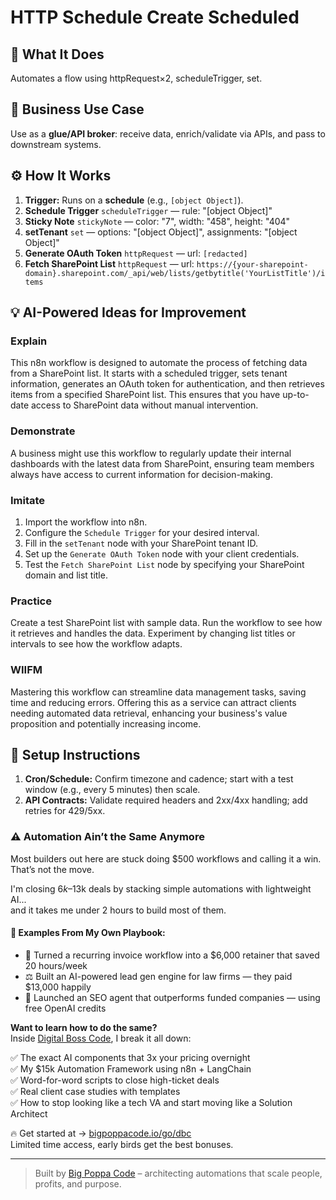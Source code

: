 # HTTP Schedule Create Scheduled
  ## 🚀 What It Does
  Automates a flow using httpRequest×2, scheduleTrigger, set.
  
  ## 💼 Business Use Case
  Use as a **glue/API broker**: receive data, enrich/validate via APIs, and pass to downstream systems.
  
  ## ⚙️ How It Works
  1. **Trigger:** Runs on a **schedule** (e.g., `[object Object]`).
  2. **Schedule Trigger** `scheduleTrigger` — rule: "[object Object]"
3. **Sticky Note** `stickyNote` — color: "7", width: "458", height: "404"
4. **setTenant** `set` — options: "[object Object]", assignments: "[object Object]"
5. **Generate OAuth Token** `httpRequest` — url: `[redacted]`
6. **Fetch SharePoint List** `httpRequest` — url: `https://{your-sharepoint-domain}.sharepoint.com/_api/web/lists/getbytitle('YourListTitle')/items`
  
  ## 💡 AI-Powered Ideas for Improvement
  ### Explain
This n8n workflow is designed to automate the process of fetching data from a SharePoint list. It starts with a scheduled trigger, sets tenant information, generates an OAuth token for authentication, and then retrieves items from a specified SharePoint list. This ensures that you have up-to-date access to SharePoint data without manual intervention.

### Demonstrate
A business might use this workflow to regularly update their internal dashboards with the latest data from SharePoint, ensuring team members always have access to current information for decision-making.

### Imitate
1. Import the workflow into n8n.
2. Configure the `Schedule Trigger` for your desired interval.
3. Fill in the `setTenant` node with your SharePoint tenant ID.
4. Set up the `Generate OAuth Token` node with your client credentials.
5. Test the `Fetch SharePoint List` node by specifying your SharePoint domain and list title.

### Practice
Create a test SharePoint list with sample data. Run the workflow to see how it retrieves and handles the data. Experiment by changing list titles or intervals to see how the workflow adapts.

### WIIFM
Mastering this workflow can streamline data management tasks, saving time and reducing errors. Offering this as a service can attract clients needing automated data retrieval, enhancing your business's value proposition and potentially increasing income.
  
  ## 🔧 Setup Instructions
  1. **Cron/Schedule:** Confirm timezone and cadence; start with a test window (e.g., every 5 minutes) then scale.
2. **API Contracts:** Validate required headers and 2xx/4xx handling; add retries for 429/5xx.
  
### ⚠️ Automation Ain’t the Same Anymore

Most builders out here are stuck doing $500 workflows and calling it a win.  
That’s not the move.  

I'm closing $6k–$13k deals by stacking simple automations with lightweight AI...  
and it takes me under 2 hours to build most of them.

#### 🧠 Examples From My Own Playbook:
- 🔁 Turned a recurring invoice workflow into a $6,000 retainer that saved 20 hours/week  
- ⚖️ Built an AI-powered lead gen engine for law firms — they paid $13,000 happily  
- 🚀 Launched an SEO agent that outperforms funded companies — using free OpenAI credits  

**Want to learn how to do the same?**  
Inside [Digital Boss Code](https://bigpoppacode.io/go/dbc), I break it all down:

✅ The exact AI components that 3x your pricing overnight  
✅ My $15k Automation Framework using n8n + LangChain  
✅ Word-for-word scripts to close high-ticket deals  
✅ Real client case studies with templates  
✅ How to stop looking like a tech VA and start moving like a Solution Architect  

🔥 Get started at → [bigpoppacode.io/go/dbc](https://bigpoppacode.io/go/dbc)  
Limited time access, early birds get the best bonuses.

---
> Built by [Big Poppa Code](https://bigpoppacode.io) – architecting automations that scale people, profits, and purpose.
  